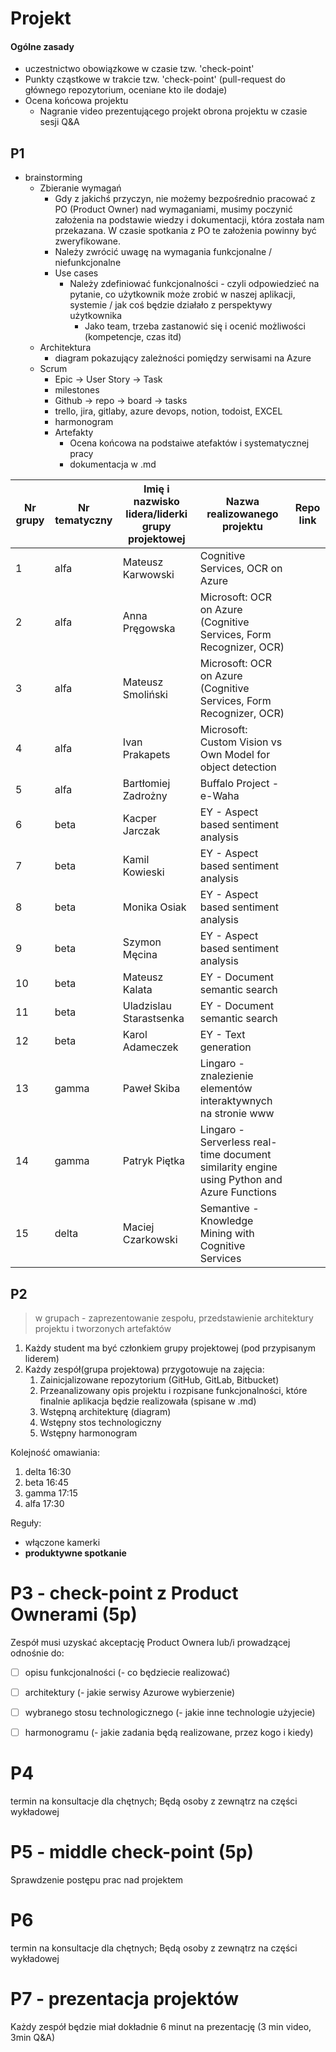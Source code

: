 # Projekt

#### Ogólne zasady

- uczestnictwo obowiązkowe w czasie tzw. 'check-point' 
- Punkty cząstkowe w trakcie tzw. 'check-point' (pull-request do głównego repozytorium, oceniane kto ile dodaje) 
- Ocena końcowa projektu
  - Nagranie video prezentującego projekt obrona projektu w czasie sesji Q&A



## P1

- brainstorming
  - Zbieranie wymagań
    - Gdy z jakichś przyczyn, nie możemy bezpośrednio pracować z PO (Product Owner) nad wymaganiami, musimy poczynić założenia na podstawie wiedzy i dokumentacji, która została nam przekazana. W czasie spotkania z PO te założenia powinny być zweryfikowane.
    - Należy zwrócić uwagę na wymagania funkcjonalne / niefunkcjonalne
    - Use cases
      - Należy zdefiniować funkcjonalności - czyli odpowiedzieć na pytanie, co użytkownik może zrobić w naszej aplikacji, systemie / jak coś będzie działało z perspektywy użytkownika 
        - Jako team, trzeba zastanowić się i ocenić możliwości (kompetencje, czas itd)
  - Architektura
    - diagram pokazujący zależności pomiędzy serwisami na Azure
  - Scrum
    - Epic -> User Story  -> Task
    - milestones 
    - Github -> repo -> board -> tasks
    - trello, jira, gitlaby, azure devops, notion, todoist, EXCEL
    - harmonogram 
    - Artefakty 
      - Ocena końcowa na podstaiwe atefaktów i systematycznej pracy 
      - dokumentacja w .md

| Nr grupy | Nr tematyczny | Imię i  nazwisko lidera/liderki grupy projektowej | Nazwa realizowanego projektu                                 | Repo link |
| -------- | ------------- | ------------------------------------------------- | ------------------------------------------------------------ | --------- |
| 1        | alfa          | Mateusz  Karwowski                                | Cognitive Services, OCR on Azure                             |           |
| 2        | alfa          | Anna  Pręgowska                                   | Microsoft: OCR on Azure (Cognitive  Services, Form Recognizer, OCR) |           |
| 3        | alfa          | Mateusz  Smoliński                                | Microsoft: OCR on Azure (Cognitive  Services, Form Recognizer, OCR) |           |
| 4        | alfa          | Ivan  Prakapets                                   | Microsoft: Custom Vision vs Own Model  for object detection  |           |
| 5        | alfa          | Bartłomiej  Zadrożny                              | Buffalo Project - e-Waha                                     |           |
| 6        | beta          | Kacper  Jarczak                                   | EY - Aspect based sentiment analysis                         |           |
| 7        | beta          | Kamil  Kowieski                                   | EY - Aspect based sentiment analysis                         |           |
| 8        | beta          | Monika Osiak                                      | EY - Aspect based sentiment analysis                         |           |
| 9        | beta          | Szymon Męcina                                     | EY - Aspect based sentiment analysis                         |           |
| 10       | beta          | Mateusz  Kalata                                   | EY - Document semantic search                                |           |
| 11       | beta          | Uladzislau  Starastsenka                          | EY - Document semantic search                                |           |
| 12       | beta          | Karol  Adameczek                                  | EY - Text generation                                         |           |
| 13       | gamma         | Paweł Skiba                                       | Lingaro - znalezienie elementów  interaktywnych na stronie www |           |
| 14       | gamma         | Patryk  Piętka                                    | Lingaro -  Serverless real-time document similarity engine using Python and Azure  Functions |           |
| 15       | delta         | Maciej  Czarkowski                                | Semantive - Knowledge Mining with  Cognitive Services        |           |



## P2

> w grupach - zaprezentowanie zespołu, przedstawienie architektury projektu i tworzonych artefaktów 



1. Każdy student ma być członkiem grupy projektowej (pod przypisanym liderem)
2. Każdy zespół(grupa projektowa) przygotowuje na zajęcia:
   1. Zainicjalizowane repozytorium (GitHub, GitLab, Bitbucket)
   2. Przeanalizowany opis projektu i rozpisane funkcjonalności, które finalnie aplikacja będzie realizowała (spisane w .md)
   3. Wstępną architekturę (diagram)
   4. Wstępny stos technologiczny
   5. Wstępny harmonogram



Kolejność omawiania:

1. delta 16:30
2. beta 16:45
3. gamma 17:15
4. alfa 17:30



Reguły: 

- włączone kamerki
- **produktywne spotkanie**



# P3 - check-point z Product Ownerami (5p)

Zespół musi uzyskać akceptację Product Ownera lub/i prowadzącej odnośnie do:

- [ ] opisu funkcjonalności (- co będziecie realizować)
- [ ] architektury (- jakie serwisy Azurowe wybierzenie)
- [ ] wybranego stosu technologicznego (- jakie inne technologie użyjecie)
- [ ] harmonogramu (- jakie zadania będą realizowane, przez kogo i kiedy)





# P4 

termin na konsultacje dla chętnych; Będą osoby z zewnątrz na części wykładowej 



# P5 - middle check-point (5p)

Sprawdzenie postępu prac nad projektem





# P6

termin na konsultacje dla chętnych; Będą osoby z zewnątrz na części wykładowej 





# P7 - prezentacja projektów

Każdy zespół będzie miał dokładnie 6 minut na prezentację (3 min video, 3min Q&A)

